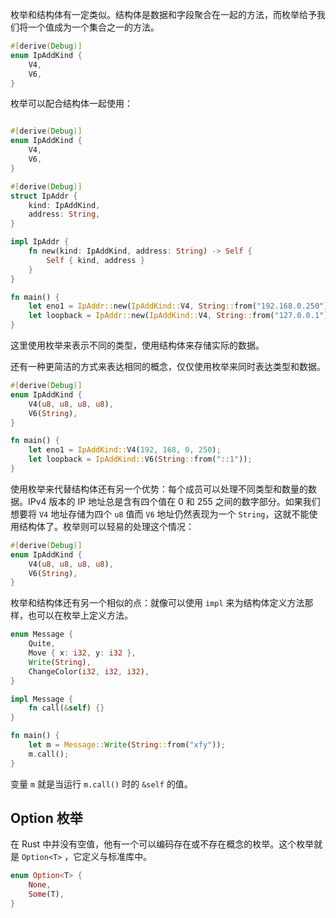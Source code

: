枚举和结构体有一定类似。结构体是数据和字段聚合在一起的方法，而枚举给予我们将一个值成为一个集合之一的方法。

```rust
#[derive(Debug)]
enum IpAddKind {
    V4,
    V6,
}
```

枚举可以配合结构体一起使用：

```rust

#[derive(Debug)]
enum IpAddKind {
    V4,
    V6,
}

#[derive(Debug)]
struct IpAddr {
    kind: IpAddKind,
    address: String,
}

impl IpAddr {
    fn new(kind: IpAddKind, address: String) -> Self {
        Self { kind, address }
    }
}

fn main() {
    let eno1 = IpAddr::new(IpAddKind::V4, String::from("192.168.0.250"));
    let loopback = IpAddr::new(IpAddKind::V4, String::from("127.0.0.1"));
}
```

这里使用枚举来表示不同的类型，使用结构体来存储实际的数据。

还有一种更简洁的方式来表达相同的概念，仅仅使用枚举来同时表达类型和数据。

```rust
#[derive(Debug)]
enum IpAddKind {
    V4(u8, u8, u8, u8),
    V6(String),
}

fn main() {
    let eno1 = IpAddKind::V4(192, 168, 0, 250);
    let loopback = IpAddKind::V6(String::from("::1"));
}
```

使用枚举来代替结构体还有另一个优势：每个成员可以处理不同类型和数量的数据。IPv4 版本的 IP 地址总是含有四个值在 0 和 255 之间的数字部分。如果我们想要将 `V4` 地址存储为四个 `u8` 值而 `V6` 地址仍然表现为一个 `String`，这就不能使用结构体了。枚举则可以轻易的处理这个情况：

```rust
#[derive(Debug)]
enum IpAddKind {
    V4(u8, u8, u8, u8),
    V6(String),
}
```

枚举和结构体还有另一个相似的点：就像可以使用 `impl` 来为结构体定义方法那样，也可以在枚举上定义方法。

```rust
enum Message {
    Quite,
    Move { x: i32, y: i32 },
    Write(String),
    ChangeColor(i32, i32, i32),
}

impl Message {
    fn call(&self) {}
}

fn main() {
    let m = Message::Write(String::from("xfy"));
    m.call();
}
```

变量 `m`  就是当运行 `m.call()` 时的 `&self` 的值。

## Option 枚举

在 Rust 中并没有空值，他有一个可以编码存在或不存在概念的枚举。这个枚举就是 `Option<T>` ，它定义与标准库中。

```rust
enum Option<T> {
    None,
    Some(T),
}
```

